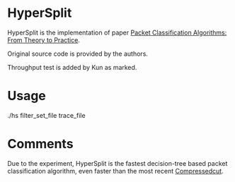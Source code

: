 # HyperSplit

HyperSplit is the implementation of paper [Packet Classification Algorithms:
From Theory to Practice](http://security.riit.tsinghua.edu.cn/share/infocom09-hypersplit.pdf).

Original source code is provided by the authors.

Throughput test is added by Kun as marked.

# Usage
./hs filter_set_file trace_file

# Comments
Due to the experiment, HyperSplit is the fastest decision-tree based packet classification algorithm, even faster than the most recent [Compressedcut](https://github.com/kun2012/compressedcut).
